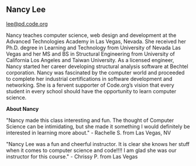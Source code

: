 ## Nancy Lee

[lee@pd.code.org](mailto:lee@pd.code.org)

Nancy teaches computer science, web design and development at the Advanced Technologies Academy in Las Vegas, Nevada. She received her Ph.D. degree in Learning and Technology from University of Nevada Las Vegas and her MS and BS in Structural Engineering from University of California Los Angeles and Taiwan University. As a licensed engineer, Nancy started her career developing structural analysis software at Bechtel corporation. Nancy was fascinated by the computer world and proceeded to complete her industrial certifications in software development and networking. She is a fervent supporter of Code.org’s vision that every student in every school should have the opportunity to learn computer science.

**About Nancy**

"Nancy made this class interesting and fun. The thought of Computer Science can be intimidating, but she made it something I would definitely be interested in learning more about." - Rachelle S. from Las Vegas, NV

"Nancy Lee was a fun and cheerful instructor.  It is clear she knows her stuff when it comes to computer science and code!!!!  I am glad she was our instructor for this course." - Chrissy P. from Las Vegas